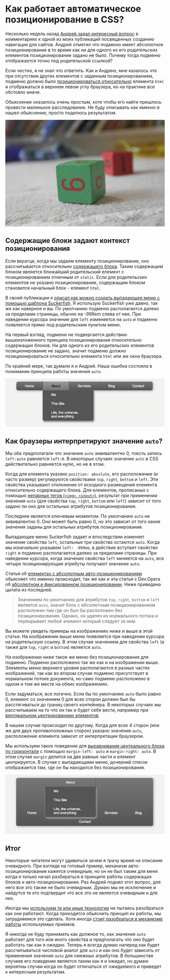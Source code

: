 # Как работает автоматическое позиционирование в CSS?

Несколько недель назад [Андрей задал интересный вопрос][1] в комментариях к 
одной из моих публикаций посвященных созданию навигации для сайтов. Андрей 
отметил что подменю имеет абсолютное позиционирование в то время как ни для 
одного из его родительских елементов позиционирование задано не было. Почему 
тогда подменю отображается точно под родительской ссылкой?

Если честно, я не знал что ответить. Как и Андрею, мне казалось что при 
отсутствии других елементов с заданным позиционированием, подменю должно было 
[позиционироваться относительно][2] елемента `html` и отображаться в верхнем 
левом углу браузера, но на практике все обстояло иначе. 

Обьяснение оказалось очень простым, хотя чтобы его найти пришлось провести 
маленькое расследование. Не буду описывать как именно я нашел обьяснение, просто 
поделюсь результатом. 

![2 toy wood blocks](img/blocks.jpg?raw=true&repo=how_does_auto_positioning_work_in_css "2 toy wood blocks")

## Содержащие блоки задают контекст позиционирования

Если вкратце, когда мы задаем елементу позиционирование, оно рассчитывается 
относительно [содержащего блока][3]. Таким содержащим блоком является ближайший 
родительский елемент с позиционированием отличным от `static`. Если для 
родительских елементов не указано позиционирование, содержащим блоком становится 
начальный блок - елемент `html`. 

В своей публикации я [описал как можно создать выпадающее меню с помощью 
шаблона Suckerfish][4]. Я использую Suckerfish уже давно, так же как наверное и 
вы. По умолчанию подменю располагается далеко за пределами страницы, обычно на 
-999em слева от нее. При наведении курсора значение для `left` изменяется на 
`auto` и подменю появляется прямо под родительским пунктом меню. 

На первый взгляд, подменю не подвергается действию вышеизложенного принципа 
позиционирования относительно содержащих блоков. Ни для одного из его 
родительских елементов позиционирование не задано, значит подменю должно 
позиционироваться относительно елемента `html` или же окна браузера. 

По крайней мере, так думали я и Андрей. Наша ошибка состояла в понимании 
принципа работы значения `auto`.

![Submenu open when hovering over menu item](img/submenu-open-on-hover.png?raw=true&repo=how_does_auto_positioning_work_in_css "Submenu open when hovering over menu item")

## Как браузеры интерпретируют значение `auto`?

Мы оба предполагали что значение `auto` эквивалентно 0, тоесть запись 
`left:auto` равняется `left:0`. В некоторых случаях значение `auto` в СSS 
действительно равняется нулю, но не в этом. 

Когда для елемента указано `position: absolute`, его расположение (и часто 
размер) регулируются свойствами `top`, `right`, `bottom` и `left`. Эти свойства 
указывают отклонение от исходного размещения елемента относительно содержащего 
блока. Для елементов, прописаных с помощью [непарных тегов (`<img>`, 
`<input>`)][5], результат при применении значения `auto` (для свойства `top`, 
`right`, `bottom` или `left`) зависит от того задано ли оно для остальных 
атрибутов позиционирования. 

Последнее является ключевым моментом. По умолчанию `auto` не эквивалентно 0. Оно 
может быть равно 0, но это зависит от того какие значения заданы для остальных 
атрибутов позиционирования.

Выпадающее меню Suckerfish задает и впоследствии изменяет значение свойства 
`left`, остальные три свойства остаются `auto`. Когда мы изначально указывем 
`left: -999em`, в действие вступает свойство `right` и подменю располагается 
далеко за пределами страницы. При наведении курсора, когда значение свойства 
`left` меняется на `auto`, все четыре позиционирующие атрибуты получают значение 
`auto`.

Статья об [елементах с абсолютным авто-позиционированием][6] обьясняет что 
именно происходит, так же как и эта статья с Dev.Opera об [абсолютном и 
фиксированном позиционировании][7]. Ниже приведена цытата из последней.

>Значением по умолчанию для атрибутов `top`, `right`, `bottom` и `left` является 
`auto`, значит блок с абсолютным позиционированием расположен там где он был бы 
расположен без позиционирования. Однако, он удален из нормального потока и 
перекрывает любой элемент который следует за ним. 

Вы можете увидеть примеры на изображениях ниже и выше в этой статье. На 
изображении выше меню появляется при наведении курсора на родительскую ссылку. В 
этом случае значением для свойства `left` (а также для `top`, `right` и 
`bottom`) является `auto`. 

На изображении ниже такое же меню без позиционирования для подменю. Подменю 
расположено так же как и на изображении выше. Элементы меню верхнего уровня 
располагаются в разных частях изображений, так как во втором случае подменю 
присутствует в нормальном потоке документа, но само подменю расположено в одном 
и том же месте на обеих изображениях. 

Если задуматься, все логично. Если бы по умолчанию `auto` было равно 0, елемент 
со значением 0 для всех сторон должен был бы расстягиваться до границ своего 
контейнера. В некоторых случаях мы рассчитываем на то что он так и будет себя 
вести, например при [вертикальном центрированиии элементов][8]. 

В нашем случае происходит по другому. Когда для всех 4 сторон (или же для двух 
противоположных сторон) указано значение `auto`, расположение елемента зависит 
от интерпретации браузером. 

Мы используем такое поведение для [выравнивания центрального блока по 
горизонтали][9] с помощью `margin-left: auto` и `margin-right: auto`. В этом 
случае `margin` делится на две равные части и елемент центрируется. В случае с 
выпадающими меню, дочерний список отображается там, где он бы находился без 
позиционирования. 

![Submenu visible without positioning applied](img/submenu-without-positioning.png?raw=true&repo=how_does_auto_positioning_work_in_css "Submenu visible without positioning applied")

## Итог

Некоторые читатели могут удивиться зачем я трачу время на описание очевидного. 
При взгляде на готовый пример, механизм авто-позиционирования кажется очевидным, 
но он не был таким для меня когда я только начал разбираться в принципе работы 
содержащих блоков и авто-позиционирования. Раз Андрей поднял этот вопрос, для 
него все это также не было очевидным. Думаю мы не исключение и найдутся те кто 
подтвердит что все это не является очевидным и для них. 

Иногда мы [используем те или иные технологии][10] не пытаясь разобраться как они 
работают. Когда приходится обьяснить принцип их работы, мы затрудняемся это 
сделать. Хотя иногда [стоит разобраться в механизме работы][11] используемых 
приемов. 

Я никогда не буду принимать как должное то, как значение `auto` работает для 
того или иного свойства и предполагать что оно будет работать так как я ожидаю. 
Теперь я всегда думаю наперед как будет рассчитываться числовой аналог для 
`auto` и как оно будет зависить от применения значения `auto` для смежных 
атрибутов. В большинстве случаев его поведение является таким как я и ожидал, но 
думаю вероятны случаи когда он будет отличаться от ожидаемого и приведет к 
интересным результатам. 

[1]: http://www.vanseodesign.com/css/simple-navigation-bar-with-css-and-xhtml/#comment-401638
[2]: http://www.vanseodesign.com/css/css-positioning/
[3]: http://www.w3.org/TR/CSS21/visudet.html#containing-block-details
[4]: http://htmldog.com/articles/suckerfish/dropdowns/
[5]: http://www.w3.org/TR/CSS21/visudet.html#abs-non-replaced-width
[6]: http://www.vision.to/articles/auto-positioning-for-absolute-elements.php
[7]: http://dev.opera.com/articles/view/37-css-absolute-and-fixed-positioning/
[8]: http://www.vanseodesign.com/css/vertical-centering/
[9]: http://www.vanseodesign.com/css/centering-with-css/
[10]: http://www.vanseodesign.com/web-design/echniques-creativity/
[11]: http://www.vanseodesign.com/web-design/how-why/